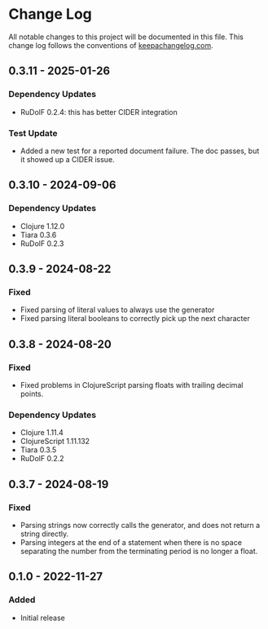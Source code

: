 # Change Log
All notable changes to this project will be documented in this file. This change log follows the conventions of [keepachangelog.com](http://keepachangelog.com/).

## 0.3.11 - 2025-01-26
### Dependency Updates
- RuDolF 0.2.4: this has better CIDER integration
### Test Update
- Added a new test for a reported document failure. The doc passes, but it showed up a CIDER issue.

## 0.3.10 - 2024-09-06
### Dependency Updates
- Clojure 1.12.0
- Tiara 0.3.6
- RuDolF 0.2.3

## 0.3.9 - 2024-08-22
### Fixed
- Fixed parsing of literal values to always use the generator
- Fixed parsing literal booleans to correctly pick up the next character

## 0.3.8 - 2024-08-20
### Fixed
- Fixed problems in ClojureScript parsing floats with trailing decimal points.

### Dependency Updates
- Clojure 1.11.4
- ClojureScript 1.11.132
- Tiara 0.3.5
- RuDolF 0.2.2

## 0.3.7 - 2024-08-19
### Fixed
- Parsing strings now correctly calls the generator, and does not return a string directly.
- Parsing integers at the end of a statement when there is no space separating the number from the terminating period is no longer a float.

## 0.1.0 - 2022-11-27
### Added
- Initial release

[Unreleased]: https://github.com/quoll/raphael/compare/0.3.11...HEAD
[0.3.11]: https://github.com/quoll/raphael/compare/0.3.10...0.3.11
[0.3.10]: https://github.com/quoll/raphael/compare/0.3.9...0.3.10
[0.3.9]: https://github.com/quoll/raphael/compare/0.3.8...0.3.9
[0.3.8]: https://github.com/quoll/raphael/compare/0.3.7...0.3.8
[0.3.7]: https://github.com/quoll/raphael/compare/0.1.0...0.3.7

